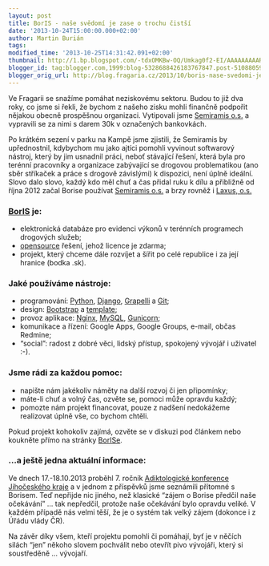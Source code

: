 ```yaml
---
layout: post
title: BorIS - naše svědomí je zase o trochu čistší
date: '2013-10-24T15:00:00.000+02:00'
author: Martin Burián
tags: 
modified_time: '2013-10-25T14:31:42.091+02:00'
thumbnail: http://1.bp.blogspot.com/-tdxOMKBw-OQ/Umkag0f2-EI/AAAAAAAAARo/YvkL07rGzks/s72-c/boris-logo-70x202-black.png
blogger_id: tag:blogger.com,1999:blog-5328688426183767847.post-510880592025634827
blogger_orig_url: http://blog.fragaria.cz/2013/10/boris-nase-svedomi-je-zase-o-trochu.html
---
```


Ve Fragarii se snažíme pomáhat neziskovému sektoru. Budou to již dva
roky, co jsme si řekli, že bychom z našeho zisku mohli finančně podpořit
nějakou obecně prospěšnou organizaci. Vytipovali jsme [Semiramis
o.s.](http://os-semiramis.cz/) a vypravili se za nimi s darem 30k v
označených bankovkách.  
  
Po krátkém sezení v parku na Kampě jsme zjistili, že Semiramis by
upřednostnil, kdybychom mu jako ajtíci pomohli vyvinout softwarový
nástroj, který by jim usnadnil práci, neboť stávající řešení, která
byla pro terénní pracovníky a organizace zabývající se drogovou
problematikou (ano sběr stříkaček a práce s drogově závislými) k
dispozici, není úplně ideální. Slovo dalo slovo, každý kdo měl chuť a
čas přidal ruku k dílu a přibližně od října 2012 začal Borise používat
[Semiramis o.s.](http://os-semiramis.cz/) a brzy rovněž i [Laxus,
o.s.](http://www.laxus.cz/)  

  

### [BorIS](http://www.bor-is.cz/) je:

  - elektronická databáze pro evidenci výkonů v terénních programech
    drogových
    služeb;
  - [opensource](http://cs.wikipedia.org/wiki/Otev%C5%99en%C3%BD_software)
    řešení, jehož licence je zdarma;
  - projekt, který chceme dále rozvíjet a šířit po celé republice i za
    její hranice (bodka .sk).

  

### Jaké používáme nástroje:

  - programování: [Python](http://python.cz/),
    [Django](https://www.djangoproject.com/),
    [Grapelli](http://grappelliproject.com/) a
    [Git](http://git-scm.com/);
  - design: [Bootstrap](http://getbootstrap.com/) a
    [template](https://wrapbootstrap.com/theme/the-story-flat-business-template-WB05N1SL7);
  - provoz aplikace: [Nginx](http://wiki.nginx.org/),
    [MySQL](http://www.mysql.com/), [Gunicorn](http://gunicorn.org/);
  - komunikace a řízení: Google Apps, Google Groups, e-mail, občas
    Redmine;
  - “social”: radost z dobré věci, lidský přístup, spokojený vývojář i
    uživatel :-).

  

### Jsme rádi za každou pomoc:

  - napište nám jakékoliv náměty na další rozvoj či jen připomínky;
  - máte-li chuť a volný čas, ozvěte se, pomoci může opravdu každý;
  - pomozte nám projekt financovat, pouze z nadšení nedokážeme
    realizovat úplně vše, co bychom chtěli.

  

Pokud projekt kohokoliv zajímá, ozvěte se v diskuzi pod článkem nebo
koukněte přímo na stránky [BorISe](http://www.bor-is.cz/).

  

### ...a ještě jedna aktuální informace:

Ve dnech 17.-18.10.2013 proběhl 7. ročník [Adiktologické konference
Jihočeského kraje](http://www.akjck.cz/) a v jednom z příspěvků jsme
seznámili přítomné s Borisem. Teď nepřijde nic jiného, než klasické
“zájem o Borise předčil naše očekávání” … tak nepředčil, protože naše
očekávání bylo opravdu veliké. V každém případě nás velmi těší, že je o
systém tak velký zájem (dokonce i z Úřádu vlády ČR).

  

Na závěr díky všem, kteří projektu pomohli či pomáhají, byť je v něčích
silách “jen” někoho slovem pochválit nebo otevřít pivo vývojáři, který
si soustředěně … vývojaří.
